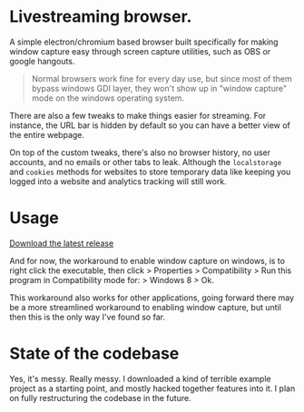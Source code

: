 # Livestreaming browser.
A simple electron/chromium based browser built specifically for making window capture easy through screen capture utilities, such as OBS or google hangouts.

> Normal browsers work fine for every day use, but since most of them bypass windows GDI layer, they won't show up in "window capture" mode on the windows operating system.

There are also a few tweaks to make things easier for streaming. For instance, the URL bar is hidden by default so you can have a better view of the entire webpage.

On top of the custom tweaks, there's also no browser history, no user accounts, and no emails or other tabs to leak. Although the `localstorage` and `cookies` methods for websites to store temporary data like keeping you logged into a website and analytics tracking will still work.

# Usage

[Download the latest release](https://github.com/CalebBabin/screenshare-browser/releases/tag/beta)

And for now, the workaround to enable window capture on windows, is to right click the executable, then click > Properties > Compatibility > Run this program in Compatibility mode for: > Windows 8 > Ok.

This workaround also works for other applications, going forward there may be a more streamlined workaround to enabling window capture, but until then this is the only way I've found so far.


# State of the codebase
Yes, it's messy. Really messy. I downloaded a kind of terrible example project as a starting point, and mostly hacked together features into it. I plan on fully restructuring the codebase in the future.